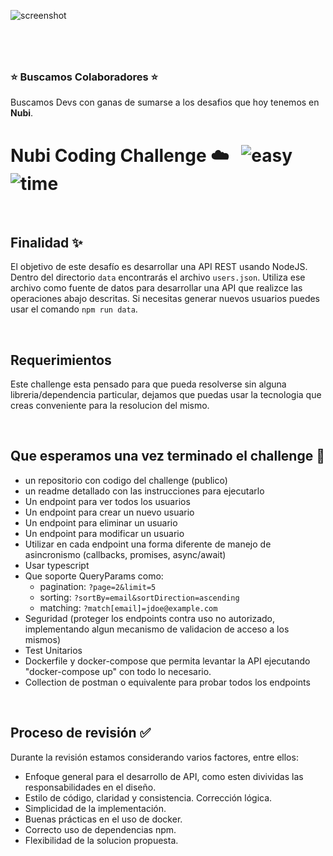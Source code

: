 ![screenshot](https://camo.githubusercontent.com/c7cfb1e5bef9af3630d019527a62176ca3861e725b35adf41e3d544f9310d08a/68747470733a2f2f7075752e73682f4879726c492f376164666239313165322e706e67)

#
&nbsp;
### ⭐️  Buscamos Colaboradores️ ⭐️ 
Buscamos Devs con ganas de sumarse a los desafios que hoy tenemos en **Nubi**.

# Nubi Coding Challenge ☁️ &nbsp; ![easy](https://img.shields.io/badge/-medium-orangnge) ![time](https://img.shields.io/badge/%E2%8F%B0-60m-blue) 

&nbsp;
## Finalidad ✨

El objetivo de este desafío es desarrollar una API REST usando NodeJS. Dentro del directorio `data` encontrarás el archivo `users.json`. Utiliza ese archivo como fuente de datos para desarrollar una API que realizce las operaciones abajo descritas.
Si necesitas generar nuevos usuarios puedes usar el comando `npm run data`.

&nbsp;
## Requerimientos
Este challenge esta pensado para que pueda resolverse sin alguna libreria/dependencia particular, dejamos que puedas usar la tecnologia que creas conveniente para la resolucion del mismo.


&nbsp;
## Que esperamos una vez terminado el challenge 🏁
- un repositorio con codigo del challenge (publico)
- un readme detallado con las instrucciones para ejecutarlo
- Un endpoint para ver todos los usuarios
- Un endpoint para crear un nuevo usuario
- Un endpoint para eliminar un usuario
- Un endpoint para modificar un usuario
- Utilizar en cada endpoint una forma diferente de manejo de asincronismo (callbacks, promises, async/await)
- Usar typescript
- Que soporte QueryParams como:
  - pagination: `?page=2&limit=5`
  - sorting: `?sortBy=email&sortDirection=ascending`
  - matching: `?match[email]=jdoe@example.com`
- Seguridad (proteger los endpoints contra uso no autorizado, implementando algun mecanismo de validacion de acceso a los mismos)
- Test Unitarios
- Dockerfile y docker-compose que permita levantar la API ejecutando "docker-compose up" con todo lo necesario.
- Collection de postman o equivalente para probar todos los endpoints



&nbsp;
## Proceso de revisión ✅

Durante la revisión estamos considerando varios factores, entre ellos:
- Enfoque general para el desarrollo de API, como esten divividas las responsabilidades en el diseño.
- Estilo de código, claridad y consistencia. Corrección lógica.
- Simplicidad de la implementación.
- Buenas prácticas en el uso de docker.
- Correcto uso de dependencias npm.
- Flexibilidad de la solucion propuesta.
